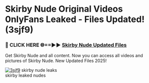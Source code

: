# Skirby Nude Original Videos 0nlyFans Leaked - Files Updated! (3sjf9)

<h3>🔴 CLICK HERE 🌐==►► <a href="https://tinyurl.com/5h6xmrr3" rel="nofollow">Skirby Nude Updated Files</a></h3>

Get Skirby Nude and all content. Now you can access all videos and pictures of Skirby Nude. New Updated Files 2025!

[![3sjf9](https://i.imgur.com/KVD873Z.gif)](https://tinyurl.com/5h6xmrr3)
skirby nude leaks<br>
skirby leaked nudes